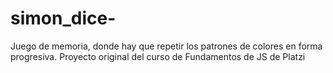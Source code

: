 # simon_dice-
Juego de memoria, donde hay que repetir los patrones de colores en forma progresiva. Proyecto original del curso de Fundamentos de JS de Platzi
